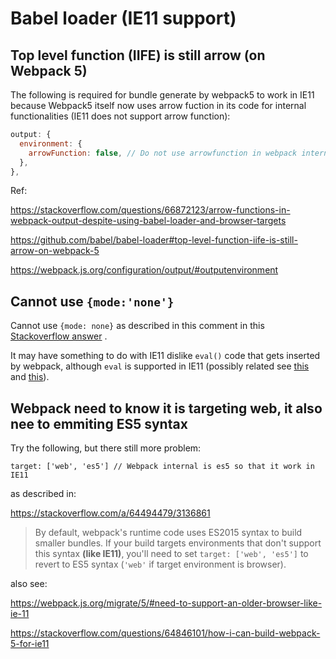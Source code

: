 # Babel loader (IE11 support)

## Top level function (IIFE) is still arrow (on Webpack 5)

The following is required for bundle generate by webpack5 to work in IE11 because Webpack5 itself now uses arrow fuction in its  code for internal functionalities  (IE11 does not support arrow function): 

```js
output: {
  environment: {
    arrowFunction: false, // Do not use arrowfunction in webpack internal
  },
},
```

Ref:

https://stackoverflow.com/questions/66872123/arrow-functions-in-webpack-output-despite-using-babel-loader-and-browser-targets

https://github.com/babel/babel-loader#top-level-function-iife-is-still-arrow-on-webpack-5

https://webpack.js.org/configuration/output/#outputenvironment



## Cannot use `{mode:'none'}`

Cannot use `{mode: none}` as described in this comment in this [Stackoverflow answer](https://stackoverflow.com/a/52264800/3136861) .

It may have something to do with IE11 dislike `eval()` code that gets inserted by webpack, although `eval` is supported in IE11 (possibly related see [this](https://stackoverflow.com/questions/59132233/javascript-error-syntaxerror-syntax-error-in-eval-function) and [this](https://stackoverflow.com/questions/64846101/how-i-can-build-webpack-5-for-ie11)). 



## Webpack need to know it is targeting web, it also nee to emmiting ES5 syntax

Try the following, but there still more problem: 

```
target: ['web', 'es5'] // Webpack internal is es5 so that it work in IE11
```

as described in:

https://stackoverflow.com/a/64494479/3136861

> By default, webpack's runtime code uses ES2015 syntax to build smaller bundles. If your build targets environments that don't support this syntax **(like IE11)**, you'll need to set `target: ['web', 'es5']` to revert to ES5 syntax (`'web'` if target environment is browser).

also see: 

https://webpack.js.org/migrate/5/#need-to-support-an-older-browser-like-ie-11

https://stackoverflow.com/questions/64846101/how-i-can-build-webpack-5-for-ie11



